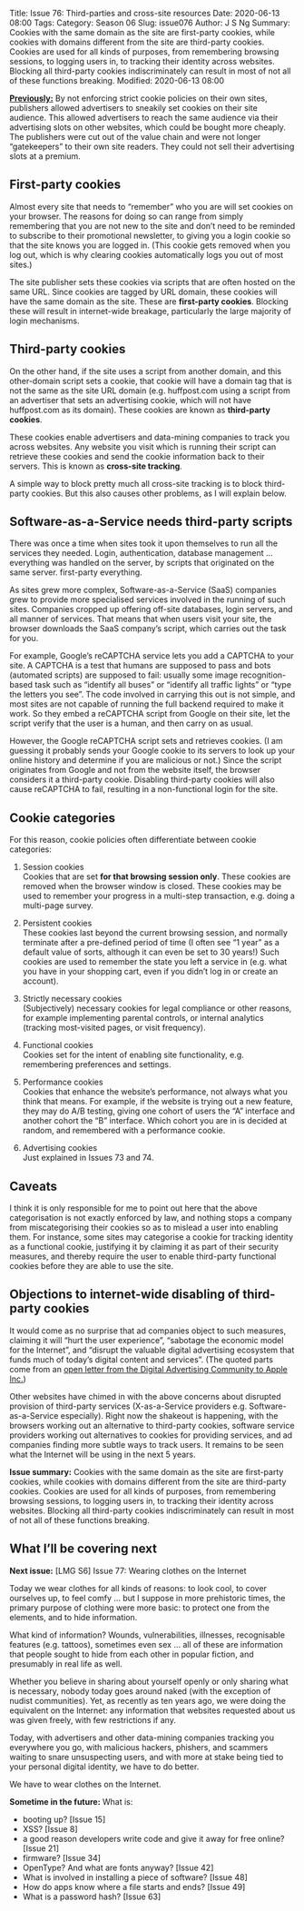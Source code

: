 Title: Issue 76: Third-parties and cross-site resources
Date: 2020-06-13 08:00
Tags: 
Category: Season 06
Slug: issue076
Author: J S Ng
Summary: Cookies with the same domain as the site are first-party cookies, while cookies with domains different from the site are third-party cookies. Cookies are used for all kinds of purposes, from remembering browsing sessions, to logging users in, to tracking their identity across websites. Blocking all third-party cookies indiscriminately can result in most of not all of these functions breaking.
Modified: 2020-06-13 08:00

[**Previously:**](https://buttondown.email/laymansguide/archive/) By not enforcing strict cookie policies on their own sites, publishers allowed advertisers to sneakily set cookies on their site audience. This allowed advertisers to reach the same audience via their advertising slots on other websites, which could be bought more cheaply. The publishers were cut out of the value chain and were not longer “gatekeepers” to their own site readers. They could not sell their advertising slots at a premium.

## First-party cookies

Almost every site that needs to “remember” who you are will set cookies on your browser. The reasons for doing so can range from simply remembering that you are not new to the site and don’t need to be reminded to subscribe to their promotional newsletter, to giving you a login cookie so that the site knows you are logged in. (This cookie gets removed when you log out, which is why clearing cookies automatically logs you out of most sites.)

The site publisher sets these cookies via scripts that are often hosted on the same URL. Since cookies are tagged by URL domain, these cookies will have the same domain as the site. These are **first-party cookies**. Blocking these will result in internet-wide breakage, particularly the large majority of login mechanisms.

## Third-party cookies

On the other hand, if the site uses a script from another domain, and this other-domain script sets a cookie, that cookie will have a domain tag that is not the same as the site URL domain (e.g. huffpost.com using a script from an advertiser that sets an advertising cookie, which will not have huffpost.com as its domain). These cookies are known as **third-party cookies**.

These cookies enable advertisers and data-mining companies to track you across websites. Any website you visit which is running their script can retrieve these cookies and send the cookie information back to their servers. This is known as **cross-site tracking**.

A simple way to block pretty much all cross-site tracking is to block third-party cookies. But this also causes other problems, as I will explain below.

## Software-as-a-Service needs third-party scripts

There was once a time when sites took it upon themselves to run all the services they needed. Login, authentication, database management … everything was handled on the server, by scripts that originated on the same server. first-party everything.

As sites grew more complex, Software-as-a-Service (SaaS) companies grew to provide more specialised services involved in the running of such sites. Companies cropped up offering off-site databases, login servers, and all manner of services. That means that when users visit your site, the browser downloads the SaaS company’s script, which carries out the task for you.

For example, Google’s reCAPTCHA service lets you add a CAPTCHA to your site. A CAPTCHA is a test that humans are supposed to pass and bots (automated scripts) are supposed to fail: usually some image recognition-based task such as “identify all buses” or “identify all traffic lights” or “type the letters you see”. The code involved in carrying this out is not simple, and most sites are not capable of running the full backend required to make it work. So they embed a reCAPTCHA script from Google on their site, let the script verify that the user is a human, and then carry on as usual.

However, the Google reCAPTCHA script sets and retrieves cookies. (I am guessing it probably sends your Google cookie to its servers to look up your online history and determine if you are malicious or not.) Since the script originates from Google and not from the website itself, the browser considers it a third-party cookie. Disabling third-party cookies will also cause reCAPTCHA to fail, resulting in a non-functional login for the site.

## Cookie categories

For this reason, cookie policies often differentiate between cookie categories:

1. Session cookies  
   Cookies that are set **for that browsing session only**. These cookies are removed when the browser window is closed. These cookies may be used to remember your progress in a multi-step transaction, e.g. doing a multi-page survey.

2. Persistent cookies  
   These cookies last beyond the current browsing session, and normally terminate after a pre-defined period of time (I often see “1 year” as a default value of sorts, although it can even be set to 30 years!)  Such cookies are used to remember the state you left a service in (e.g. what you have in your shopping cart, even if you didn’t log in or create an account).

3. Strictly necessary cookies  
   (Subjectively) necessary cookies for legal compliance or other reasons, for example implementing parental controls, or internal analytics (tracking most-visited pages, or visit frequency).

4. Functional cookies  
   Cookies set for the intent of enabling site functionality, e.g. remembering preferences and settings.

5. Performance cookies  
   Cookies that enhance the website’s performance, not always what you think that means. For example, if the website is trying out a new feature, they may do A/B testing, giving one cohort of users the “A” interface and another cohort the “B” interface. Which cohort you are in is decided at random, and remembered with a performance cookie.

6. Advertising cookies  
   Just explained in Issues 73 and 74.

## Caveats

I think it is only responsible for me to point out here that the above categorisation is not exactly enforced by law, and nothing stops a company from miscategorising their cookies so as to mislead a user into enabling them. For instance, some sites may categorise a cookie for tracking identity as a functional cookie, justifying it by claiming it as part of their security measures, and thereby require the user to enable third-party functional cookies before they are able to use the site.

## Objections to internet-wide disabling of third-party cookies

It would come as no surprise that ad companies object to such measures, claiming it will “hurt the user experience”, “sabotage the economic model for the Internet”, and “disrupt the valuable digital advertising ecosystem that funds much of today’s digital content and services”. (The quoted parts come from an [open letter from the Digital Advertising Community to Apple Inc.](https://www.patentlyapple.com/patently-apple/2017/09/ad-groups-send-an-open-letter-to-apple-objecting-to-the-new-intelligent-tracking-prevention-setting-in-safari.html))

Other websites have chimed in with the above concerns about disrupted provision of third-party services (X-as-a-Service providers e.g. Software-as-a-Service especially). Right now the shakeout is happening, with the browsers working out an alternative to third-party cookies, software service providers working out alternatives to cookies for providing services, and ad companies finding more subtle ways to track users. It remains to be seen what the Internet will be using in the next 5 years.

**Issue summary:** Cookies with the same domain as the site are first-party cookies, while cookies with domains different from the site are third-party cookies. Cookies are used for all kinds of purposes, from remembering browsing sessions, to logging users in, to tracking their identity across websites. Blocking all third-party cookies indiscriminately can result in most of not all of these functions breaking.

## What I’ll be covering next

**Next issue:** [LMG S6] Issue 77: Wearing clothes on the Internet

Today we wear clothes for all kinds of reasons: to look cool, to cover ourselves up, to feel comfy … but I suppose in more prehistoric times, the primary purpose of clothing were more basic: to protect one from the elements, and to hide information.

What kind of information? Wounds, vulnerabilities, illnesses, recognisable features (e.g. tattoos), sometimes even sex … all of these are information that people sought to hide from each other in popular fiction, and presumably in real life as well.

Whether you believe in sharing about yourself openly or only sharing what is necessary, nobody today goes around naked (with the exception of nudist communities). Yet, as recently as ten years ago, we were doing the equivalent on the Internet: any information that websites requested about us was given freely, with few restrictions if any.

Today, with advertisers and other data-mining companies tracking you everywhere you go, with malicious hackers, phishers, and scammers waiting to snare unsuspecting users, and with more at stake being tied to your personal digital identity, we have to do better.

We have to wear clothes on the Internet.

**Sometime in the future:** What is:

- booting up? [Issue 15]
- XSS? [Issue 8]
- a good reason developers write code and give it away for free online? [Issue 21]
- firmware? [Issue 34]
- OpenType? And what are fonts anyway? [Issue 42]
- What is involved in installing a piece of software? [Issue 48]
- How do apps know where a file starts and ends? [Issue 49]
- What is a password hash? [Issue 63]
